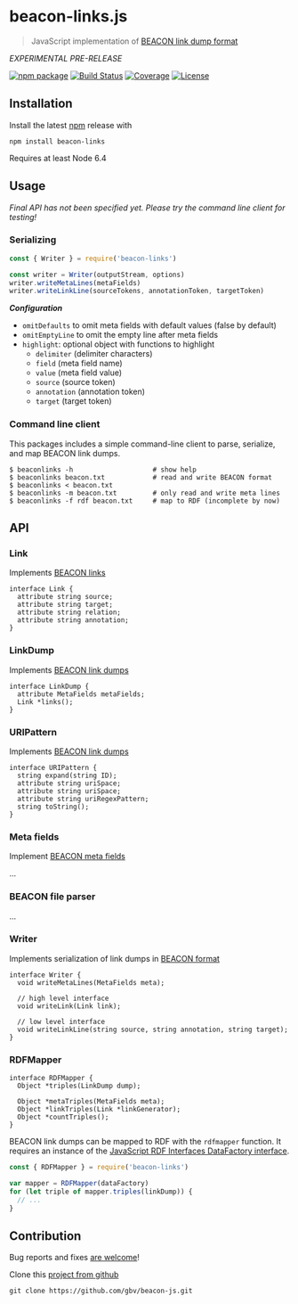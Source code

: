 # beacon-links.js

> JavaScript implementation of [BEACON link dump format](https://gbv.github.io/beaconspec/)

*EXPERIMENTAL PRE-RELEASE*

[![npm package](https://img.shields.io/npm/v/beacon-links.svg)](https://www.npmjs.com/package/beaconlinks)
[![Build Status](https://travis-ci.org/gbv/beacon-js.svg)](https://travis-ci.org/gbv/beacon-js)
[![Coverage](https://img.shields.io/coveralls/gbv/beacon-js/master.svg)](https://coveralls.io/r/gbv/beacon-js)
[![License](https://img.shields.io/npm/l/beacon-links.svg)](https://opensource.org/licenses/MIT)

## Installation

Install the latest [npm](https://npmjs.org/) release with

    npm install beacon-links

Requires at least Node 6.4

## Usage

*Final API has not been specified yet. Please try the command line client for testing!*

<!--

### Parsing

~~~javascript
const beacon = require('beacon-links')

...
~~~

-->

### Serializing

~~~javascript
const { Writer } = require('beacon-links')

const writer = Writer(outputStream, options)
writer.writeMetaLines(metaFields)
writer.writeLinkLine(sourceTokens, annotationToken, targetToken)
~~~

***Configuration***

* `omitDefaults` to omit meta fields with default values (false by default)
* `omitEmptyLine` to omit the empty line after meta fields
* `highlight`: optional object with functions to highlight
    * `delimiter` (delimiter characters)
    * `field` (meta field name)
    * `value` (meta field value)
    * `source` (source token)
    * `annotation` (annotation token)
    * `target` (target token)

### Command line client

This packages includes a simple command-line client to parse, serialize, and map BEACON link dumps.

~~~shell
$ beaconlinks -h                    # show help
$ beaconlinks beacon.txt            # read and write BEACON format
$ beaconlinks < beacon.txt
$ beaconlinks -m beacon.txt         # only read and write meta lines
$ beaconlinks -f rdf beacon.txt     # map to RDF (incomplete by now)
~~~

## API

### Link

Implements [BEACON links](http://gbv.github.io/beaconspec/beacon.html#links)

~~~
interface Link {
  attribute string source;
  attribute string target;
  attribute string relation;
  attribute string annotation;
}
~~~

### LinkDump

Implements [BEACON link dumps](http://gbv.github.io/beaconspec/beacon.html#introduction)

~~~
interface LinkDump {
  attribute MetaFields metaFields;
  Link *links();
}
~~~

### URIPattern

Implements [BEACON link dumps](http://gbv.github.io/beaconspec/beacon.html#uri-patterns)

~~~
interface URIPattern {
  string expand(string ID);
  attribute string uriSpace;
  attribute string uriSpace;
  attribute string uriRegexPattern;
  string toString();
}
~~~

### Meta fields

Implement [BEACON meta fields](http://gbv.github.io/beaconspec/beacon.html#meta-fields)

...

### BEACON file parser

...

### Writer

Implements serialization of link dumps in [BEACON format](http://gbv.github.io/beaconspec/beacon.html#beacon-format)

~~~
interface Writer {
  void writeMetaLines(MetaFields meta);

  // high level interface
  void writeLink(Link link);

  // low level interface
  void writeLinkLine(string source, string annotation, string target);
}
~~~

### RDFMapper

~~~
interface RDFMapper {
  Object *triples(LinkDump dump);

  Object *metaTriples(MetaFields meta);
  Object *linkTriples(Link *linkGenerator);
  Object *countTriples();
}
~~~

BEACON link dumps can be mapped to RDF with the `rdfmapper` function. It
requires an instance of the [JavaScript RDF Interfaces DataFactory interface].

~~~javascript
const { RDFMapper } = require('beacon-links')

var mapper = RDFMapper(dataFactory)
for (let triple of mapper.triples(linkDump)) {
  // ...
}

~~~

[JavaScript RDF Interfaces DataFactory interface]: http://rdf.js.org/#datafactory-interface
[rdf-ext]: https://www.npmjs.com/package/rdf-ext

## Contribution

Bug reports and fixes [are welcome](https://github.com/gbv/beacon-js/issues)! 

Clone this [project from github](https://github.com/gbv/beacon-js)

    git clone https://github.com/gbv/beacon-js.git

